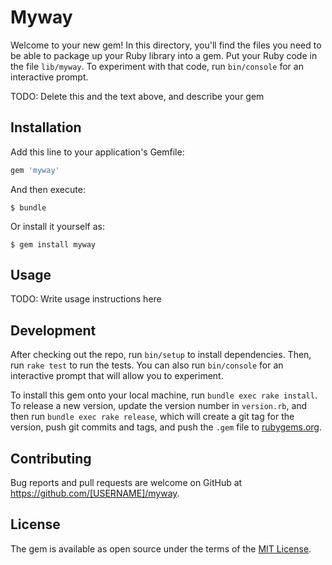# Myway

Welcome to your new gem! In this directory, you'll find the files you need to be able to package up your Ruby library into a gem. Put your Ruby code in the file `lib/myway`. To experiment with that code, run `bin/console` for an interactive prompt.

TODO: Delete this and the text above, and describe your gem

## Installation

Add this line to your application's Gemfile:

```ruby
gem 'myway'
```

And then execute:

    $ bundle

Or install it yourself as:

    $ gem install myway

## Usage

TODO: Write usage instructions here

## Development

After checking out the repo, run `bin/setup` to install dependencies. Then, run `rake test` to run the tests. You can also run `bin/console` for an interactive prompt that will allow you to experiment.

To install this gem onto your local machine, run `bundle exec rake install`. To release a new version, update the version number in `version.rb`, and then run `bundle exec rake release`, which will create a git tag for the version, push git commits and tags, and push the `.gem` file to [rubygems.org](https://rubygems.org).

## Contributing

Bug reports and pull requests are welcome on GitHub at https://github.com/[USERNAME]/myway.

## License

The gem is available as open source under the terms of the [MIT License](https://opensource.org/licenses/MIT).
